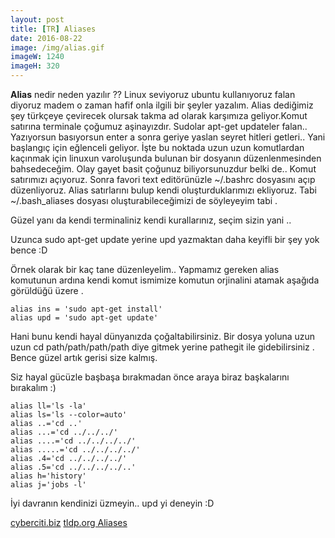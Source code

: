 ```yaml
---
layout: post
title: [TR] Aliases
date: 2016-08-22
image: /img/alias.gif
imageW: 1240
imageH: 320
---
```


__Alias__ nedir neden yazılır ?? Linux seviyoruz ubuntu kullanıyoruz falan diyoruz madem o zaman
hafif onla ilgili bir şeyler yazalım. 
Alias dediğimiz şey türkçeye çevirecek olursak takma ad olarak karşımıza geliyor.Komut satırına terminale çoğumuz aşinayızdır.
Sudolar apt-get updateler falan.. Yazıyorsun basıyorsun enter a sonra geriye yaslan seyret hitleri getleri..
Yani başlangıç için eğlenceli geliyor. İşte bu noktada uzun uzun komutlardan kaçınmak için linuxun varoluşunda bulunan bir dosyanın düzenlenmesinden bahsedeceğim.
Olay gayet basit çoğunuz biliyorsunuzdur belki de.. Komut satırımızı açıyoruz. Sonra favori text editörünüzle ~/.bashrc dosyasını açıp düzenliyoruz. Alias satırlarını bulup kendi
oluşturduklarımızı ekliyoruz. Tabi ~/.bash_aliases dosyası oluşturabileceğimizi de söyleyeyim tabi .


Güzel yanı da kendi terminaliniz kendi kurallarınız, seçim sizin yani ..

Uzunca sudo apt-get update yerine upd yazmaktan daha keyifli bir şey yok bence :D

Örnek olarak bir kaç tane düzenleyelim.. Yapmamız gereken alias komutunun ardına kendi komut ismimize
komutun orjinalini atamak aşağıda görüldüğü üzere .

	
	alias ins = 'sudo apt-get install'
	alias upd = 'sudo apt-get update'


Hani bunu kendi hayal dünyanızda çoğaltabilirsiniz. Bir dosya yoluna uzun uzun cd path/path/path/path diye gitmek yerine
pathegit ile gidebilirsiniz . Bence güzel artık gerisi size kalmış.

Siz hayal gücüzle başbaşa bırakmadan önce araya biraz başkalarını bırakalım :)

	alias ll='ls -la'
	alias ls='ls --color=auto'
	alias ..='cd ..'
	alias ...='cd ../../../'
	alias ....='cd ../../../../'
	alias .....='cd ../../../../'
	alias .4='cd ../../../../'
	alias .5='cd ../../../../..'	
	alias h='history'
	alias j='jobs -l'

İyi davranın kendinizi üzmeyin.. upd yi deneyin :D


 [cyberciti.biz](http://www.cyberciti.biz/tips/bash-aliases-mac-centos-linux-unix.html)
 [tldp.org Aliases](http://tldp.org/LDP/abs/html/aliases.html)


